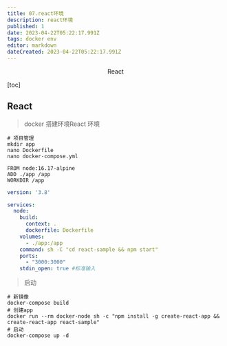 ```yaml
---
title: 07.react环境
description: react环境
published: 1
date: 2023-04-22T05:22:17.991Z
tags: docker env
editor: markdown
dateCreated: 2023-04-22T05:22:17.991Z
---
```


<center>React</center>



[toc]





## React

> docker 搭建环境React 环境



```shell
# 项目管理
mkdir app
nano Dockerfile
nano docker-compose.yml
```

```shell
FROM node:16.17-alpine
ADD ./app /app 
WORKDIR /app
```

```yaml
version: '3.8'

services:
  node: 
    build:
      context: .
      dockerfile: Dockerfile
    volumes:
      - ./app:/app
    command: sh -C "cd react-sample && npm start"
    ports:
      - "3000:3000"
    stdin_open: true #标准输入
```

> 启动

```shell
# 新镜像
docker-compose build 
# 创建app
docker run --rm docker-node sh -c "npm install -g create-react-app && create-react-app react-sample"
# 启动
docker-compose up -d
```



